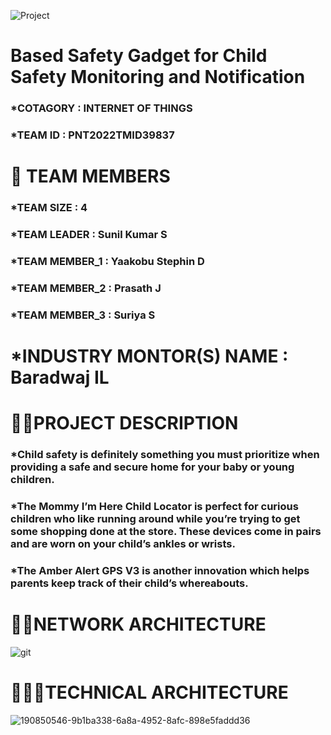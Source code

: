 ![Project](https://user-images.githubusercontent.com/113492779/198783868-40c352f8-8c28-4b6f-b1c7-99a0b56d9f96.jpg)
# **Based Safety Gadget for Child Safety Monitoring and Notification**
### *COTAGORY : INTERNET OF THINGS
### *TEAM ID : PNT2022TMID39837
# 👦 **TEAM MEMBERS**
### *TEAM SIZE : 4
### *TEAM LEADER : Sunil Kumar S
### *TEAM MEMBER_1 : Yaakobu Stephin D
### *TEAM MEMBER_2 : Prasath J
### *TEAM MEMBER_3 : Suriya S
# *INDUSTRY MONTOR(S) NAME : Baradwaj IL

# **👨‍🏫PROJECT DESCRIPTION**
### *Child safety is definitely something you must prioritize when providing a safe and secure home for your baby or young children.
### *The Mommy I’m Here Child Locator is perfect for curious children who like running around while you’re trying to get some shopping done at the store. These devices come in pairs and are worn on your child’s ankles or wrists.
### *The Amber Alert GPS V3 is another innovation which helps parents keep track of their child’s whereabouts.
# 👨‍💻**NETWORK ARCHITECTURE**
![git](https://user-images.githubusercontent.com/113492779/198800977-2901c341-86a4-4ee0-ab33-13d9397eda82.PNG)
# 🔎👷‍♀️**TECHNICAL ARCHITECTURE**
![190850546-9b1ba338-6a8a-4952-8afc-898e5faddd36](https://user-images.githubusercontent.com/113492779/198801617-e318111b-dfd6-41be-9e8d-14a6d0b0aad3.png)
